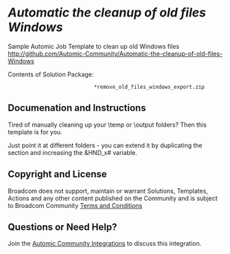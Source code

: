 *Automatic the cleanup of old files Windows*
=============


Sample Automic Job Template to clean up old Windows files
http://github.com/Automic-Community/Automatic-the-cleanup-of-old-files-Windows

<!-- List of attached files -->
Contents of Solution Package:

						
								*remove_old_files_windows_export.zip
								
						


Documenation and Instructions
---

<p>Tired of manually cleaning up your \temp or \output folders? Then this template is for you.</p>
<p>Just point it at different folders - you can extend it by duplicating the section and increasing the &amp;HND_x# variable.</p>

Copyright and License
---

Broadcom does not support, maintain or warrant Solutions, Templates, Actions and any other content published on the Community and is subject to Broadcom Community [Terms and Conditions](https://community.broadcom.com/termsandconditions)


Questions or Need Help? 
---
Join the [Automic Community Integrations](https://community.broadcom.com/communities/community-home?CommunityKey=83e49dd4-b93e-464a-a343-2bb1e51c13ec) to discuss this integration.
